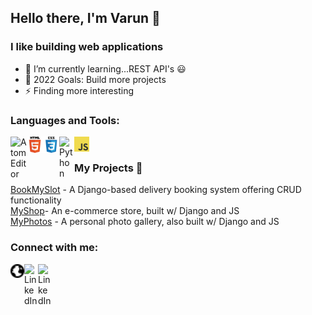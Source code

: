 ## Hello there, I'm Varun 👋 

### I like building web applications

- 🌱 I’m currently learning...REST API's :smiley:
- 🥅 2022 Goals: Build more projects
- ⚡ Finding more interesting 


### Languages and Tools:

<img align="left" alt="Atom Editor" width="26px" src="https://seeklogo.com/images/A/atom-logo-19BD90FF87-seeklogo.com.png" />
<img align="left" alt="HTML5" width="26px" src="https://raw.githubusercontent.com/github/explore/80688e429a7d4ef2fca1e82350fe8e3517d3494d/topics/html/html.png" />
<img align="left" alt="CSS3" width="26px" src="https://raw.githubusercontent.com/github/explore/80688e429a7d4ef2fca1e82350fe8e3517d3494d/topics/css/css.png" />
<img align="left" alt="Python" width="24px" src="https://upload.wikimedia.org/wikipedia/commons/thumb/c/c3/Python-logo-notext.svg/110px-Python-logo-notext.svg.png" />
<img align="left" alt="JavaScript" width="24px" src="https://raw.githubusercontent.com/github/explore/80688e429a7d4ef2fca1e82350fe8e3517d3494d/topics/javascript/javascript.png"/>

<br />

### My Projects :hammer: 

[BookMySlot][bookmyslot] - A Django-based delivery booking system offering CRUD functionality
<br />
[MyShop][myshop]- An e-commerce store, built w/ Django and JS
<br />
[MyPhotos][myphotos] - A personal photo gallery, also built w/ Django and JS


### Connect with me:

[<img align="left" alt="My Portfolio" width="22px" src="https://raw.githubusercontent.com/iconic/open-iconic/master/svg/globe.svg" />][website]
[<img align="left" alt="LinkedIn" width="22px" src="https://cdn.jsdelivr.net/npm/simple-icons@v3/icons/linkedin.svg" />][linkedin]
[<img align="left" alt="LinkedIn" width="22px" src="https://icons-for-free.com/iconfiles/png/512/book+circle+contact+contacts+email+gmail+icon-1320073243450677731.png" />](mailto:varun.prak@gmail.com)

[website]: https://varunbkk-my-portfolio.herokuapp.com/
[linkedin]: https://www.linkedin.com/in/varun-prakash-70a3694/

[bookmyslot]: http://varunbkk-bookmyslot.herokuapp.com/
[myshop]: http://varunbkk-myshop.herokuapp.com/
[myphotos]: http://varunbkk-myphotos.herokuapp.com/
